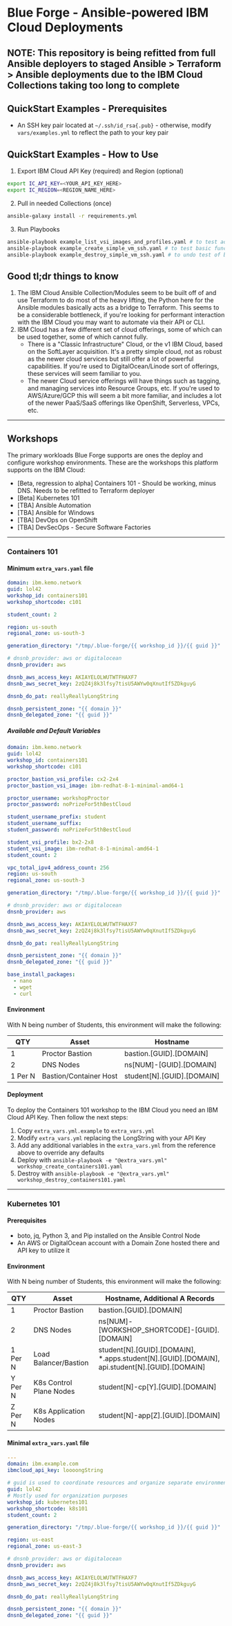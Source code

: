 # Blue Forge - Ansible-powered IBM Cloud Deployments

## NOTE: This repository is being refitted from full Ansible deployers to staged Ansible > Terraform > Ansible deployments due to the IBM Cloud Collections taking too long to complete

## QuickStart Examples - Prerequisites

- An SSH key pair located at `~/.ssh/id_rsa{.pub}` - otherwise, modify `vars/examples.yml` to reflect the path to your key pair

## QuickStart Examples - How to Use

1. Export IBM Cloud API Key (required) and Region (optional)

```bash
export IC_API_KEY=<YOUR_API_KEY_HERE>
export IC_REGION=<REGION_NAME_HERE>
```

2. Pull in needed Collections (once)

```bash
ansible-galaxy install -r requirements.yml
```

3. Run Playbooks

```bash
ansible-playbook example_list_vsi_images_and_profiles.yaml # to test access
ansible-playbook example_create_simple_vm_ssh.yaml # to test basic functions
ansible-playbook example_destroy_simple_vm_ssh.yaml # to undo test of basic functions
```

## Good tl;dr things to know

1. The IBM Cloud Ansible Collection/Modules seem to be built off of and use Terraform to do most of the heavy lifting, the Python here for the Ansible modules basically acts as a bridge to Terraform.  This seems to be a considerable bottleneck, if you're looking for performant interaction with the IBM Cloud you may want to automate via their API or CLI.
2. IBM Cloud has a few different set of cloud offerings, some of which can be used together, some of which cannot fully.
    - There is a "Classic Infrastructure" Cloud, or the v1 IBM Cloud, based on the SoftLayer acquisition.  It's a pretty simple cloud, not as robust as the newer cloud services but still offer a lot of powerful capabilities.  If you're used to DigitalOcean/Linode sort of offerings, these services will seem familiar to you.
    - The newer Cloud service offerings will have things such as tagging, and managing services into Resource Groups, etc.  If you're used to AWS/Azure/GCP this will seem a bit more familiar, and includes a lot of the newer PaaS/SaaS offerings like OpenShift, Serverless, VPCs, etc.

---

## Workshops

The primary workloads Blue Forge supports are ones the deploy and configure workshop environments.  These are the workshops this platform supports on the IBM Cloud:

- [Beta, regression to alpha] Containers 101 - Should be working, minus DNS.  Needs to be refitted to Terraform deployer
- [Beta] Kubernetes 101
- [TBA] Ansible Automation
- [TBA] Ansible for Windows
- [TBA] DevOps on OpenShift
- [TBA] DevSecOps - Secure Software Factories

---

### Containers 101

#### Minimum `extra_vars.yaml` file

```yaml
domain: ibm.kemo.network
guid: lol42
workshop_id: containers101
workshop_shortcode: c101

student_count: 2

region: us-south
regional_zone: us-south-3

generation_directory: "/tmp/.blue-forge/{{ workshop_id }}/{{ guid }}"

# dnsnb_provider: aws or digitalocean
dnsnb_provider: aws

dnsnb_aws_access_key: AKIAYELOLWUTWTFHAXF7
dnsnb_aws_secret_key: 2zQZ4j8k3lfsy7tisU5AWYw0qXnutIf5ZDkguyG

dnsnb_do_pat: reallyReallyLongString

dnsnb_persistent_zone: "{{ domain }}"
dnsnb_delegated_zone: "{{ guid }}"
```

##### Available and Default Variables

```yaml
domain: ibm.kemo.network
guid: lol42
workshop_id: containers101
workshop_shortcode: c101

proctor_bastion_vsi_profile: cx2-2x4
proctor_bastion_vsi_image: ibm-redhat-8-1-minimal-amd64-1

proctor_username: workshopProctor
proctor_password: noPrizeFor5thBestCloud

student_username_prefix: student
student_username_suffix:
student_password: noPrizeFor5thBestCloud

student_vsi_profile: bx2-2x8
student_vsi_image: ibm-redhat-8-1-minimal-amd64-1
student_count: 2

vpc_total_ipv4_address_count: 256
region: us-south
regional_zone: us-south-3

generation_directory: "/tmp/.blue-forge/{{ workshop_id }}/{{ guid }}"

# dnsnb_provider: aws or digitalocean
dnsnb_provider: aws

dnsnb_aws_access_key: AKIAYELOLWUTWTFHAXF7
dnsnb_aws_secret_key: 2zQZ4j8k3lfsy7tisU5AWYw0qXnutIf5ZDkguyG

dnsnb_do_pat: reallyReallyLongString

dnsnb_persistent_zone: "{{ domain }}"
dnsnb_delegated_zone: "{{ guid }}"

base_install_packages:
  - nano
  - wget
  - curl
```

#### Environment

With N being number of Students, this environment will make the following:

| QTY     | Asset                   | Hostname                   |
|---------|-------------------------|----------------------------|
| 1       | Proctor Bastion         | bastion.[GUID].[DOMAIN]    |
| 2       | DNS Nodes               | ns[NUM]-[GUID].[DOMAIN]    |
| 1 Per N | Bastion/Container Host  | student[N].[GUID].[DOMAIN] |

#### Deployment

To deploy the Containers 101 workshop to the IBM Cloud you need an IBM Cloud API Key.  Then follow the next steps:

1. Copy `extra_vars.yml.example` to `extra_vars.yml`
2. Modify `extra_vars.yml` replacing the LongString with your API Key
3. Add any additional variables in the `extra_vars.yml` from the reference above to override any defaults
4. Deploy with `ansible-playbook -e "@extra_vars.yml" workshop_create_containers101.yaml`
4. Destroy with `ansible-playbook -e "@extra_vars.yml" workshop_destroy_containers101.yaml`

---

### Kubernetes 101

#### Prerequisites

- boto, jq, Python 3, and Pip installed on the Ansible Control Node
- An AWS or DigitalOcean account with a Domain Zone hosted there and API key to utilize it

#### Environment

With N being number of Students, this environment will make the following:

| QTY     | Asset                   | Hostname, Additional A Records                                                                |
|---------|-------------------------|-----------------------------------------------------------------------------------------------|
| 1       | Proctor Bastion         | bastion.[GUID].[DOMAIN]                                                                       |
| 2       | DNS Nodes               | ns[NUM]-[WORKSHOP_SHORTCODE]-[GUID].[DOMAIN]                                                  |
| 1 Per N | Load Balancer/Bastion   | student[N].[GUID].[DOMAIN], *.apps.student[N].[GUID].[DOMAIN], api.student[N].[GUID].[DOMAIN] |
| Y Per N | K8s Control Plane Nodes | student[N]-cp[Y].[GUID].[DOMAIN]                                                              |
| Z Per N | K8s Application Nodes   | student[N]-app[Z].[GUID].[DOMAIN]                                                             |

#### Minimal `extra_vars.yaml` file

```yaml
---
domain: ibm.example.com
ibmcloud_api_key: loooongString

# guid is used to coordinate resources and organize separate environments
guid: lol42
# Mostly used for organization purposes
workshop_id: kubernetes101
workshop_shortcode: k8s101
student_count: 2

generation_directory: "/tmp/.blue-forge/{{ workshop_id }}/{{ guid }}"

region: us-east
regional_zone: us-east-3

# dnsnb_provider: aws or digitalocean
dnsnb_provider: aws

dnsnb_aws_access_key: AKIAYELOLWUTWTFHAXF7
dnsnb_aws_secret_key: 2zQZ4j8k3lfsy7tisU5AWYw0qXnutIf5ZDkguyG

dnsnb_do_pat: reallyReallyLongString

dnsnb_persistent_zone: "{{ domain }}"
dnsnb_delegated_zone: "{{ guid }}"
```
